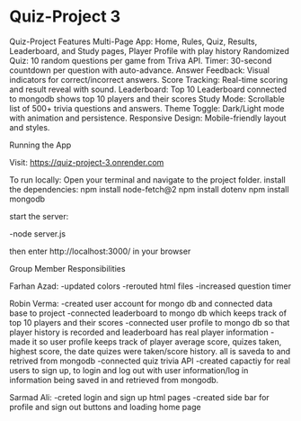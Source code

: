 # Quiz-Project 3

Quiz-Project
Features
Multi-Page App: Home, Rules, Quiz, Results, Leaderboard, and Study pages, Player Profile with play history
Randomized Quiz: 10 random questions per game from Triva API.
Timer: 30-second countdown per question with auto-advance.
Answer Feedback: Visual indicators for correct/incorrect answers.
Score Tracking: Real-time scoring and result reveal with sound.
Leaderboard: Top 10 Leaderboard connected to mongodb shows top 10 players and their scores
Study Mode: Scrollable list of 500+ trivia questions and answers.
Theme Toggle: Dark/Light mode with animation and persistence.
Responsive Design: Mobile-friendly layout and styles.

Running the App

Visit: https://quiz-project-3.onrender.com

To run locally:
Open your terminal and navigate to the project folder.
install the dependencies:
npm install node-fetch@2
npm install dotenv
npm install mongodb

start the server:

-node server.js

then enter http://localhost:3000/ in your browser



Group Member Responsibilities

Farhan Azad:
-updated colors
-rerouted html files
-increased question timer


Robin Verma:
-created user account for mongo db and connected data base to project
-connected leaderboard to mongo db which keeps track of top 10 players and their scores
-connected user profile to mongo db so that player history is recorded and leaderboard has real player information
-made it so user profile keeps track of player average score, quizes taken, highest score, the date quizes were taken/score history. all is saveda to and retrived from mongodb
-connected quiz trivia API
-created capactiy for real users to sign up, to login and log out with user information/log in information being saved in and retrieved from mongodb. 



Sarmad Ali:
-creted login and sign up html pages
-created side bar for profile and sign out buttons and loading home page